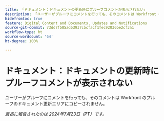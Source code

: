 ```yaml
---
title: 「ドキュメント：ドキュメントの更新時にプルーフコメントが表示されない」
description: 「ユーザーがプルーフにコメントを行っても、そのコメントは Workfront のプルーフのドキュメント更新エリアにコピーされません。」
hidefromtoc: true
feature: Digital Content and Documents, Updates and Notifications
source-git-commit: 73dd7f585ad53937cbcfacf1fec92036be2cf3a1
workflow-type: ht
source-wordcount: '64'
ht-degree: 100%

---
```



# ドキュメント：ドキュメントの更新時にプルーフコメントが表示されない

ユーザーがプルーフにコメントを行っても、そのコメントは Workfront のプルーフのドキュメント更新エリアにコピーされません。

_最初に報告されたのは 2024年7月23日（PT）です。_
